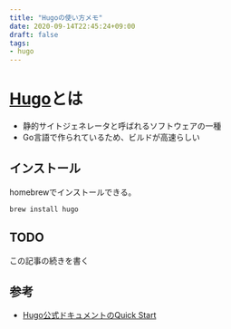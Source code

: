 ```yaml
---
title: "Hugoの使い方メモ"
date: 2020-09-14T22:45:24+09:00
draft: false
tags:
- hugo
---
```


# [Hugo](https://github.com/gohugoio/hugo)とは

* 静的サイトジェネレータと呼ばれるソフトウェアの一種
* Go言語で作られているため、ビルドが高速らしい


## インストール

homebrewでインストールできる。

```sh
brew install hugo
```

## TODO

この記事の続きを書く

## 参考

* [Hugo公式ドキュメントのQuick Start](https://gohugo.io/getting-started/quick-start/)
